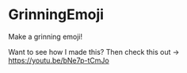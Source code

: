 # GrinningEmoji
Make a grinning emoji!

Want to see how I made this? Then check this out -> https://youtu.be/bNe7p-tCmJo
